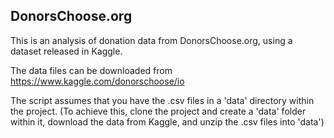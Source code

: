 ## DonorsChoose.org
This is an analysis of donation data from DonorsChoose.org, using a dataset released in Kaggle.

The data files can be downloaded from https://www.kaggle.com/donorschoose/io

The script assumes that you have the .csv files in a 'data' directory within the project. (To achieve this, clone the project and create a 'data' folder within it, download the data from Kaggle, and unzip the .csv files into 'data')



